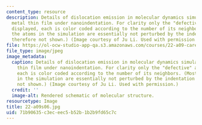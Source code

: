 ```yaml
---
content_type: resource
description: Details of dislocation emission in molecular dynamics simulation of a
  metal thin film under nanoindentation. For clarity only the "defective" atoms are
  displayed, each is color coded according to the number of its neighbors. (Most of
  the atoms in the simulation are essentially not perturbed by the indentation and
  therefore not shown.) (Image courtesy of Ju Li. Used with permission.)
file: https://ol-ocw-studio-app-qa.s3.amazonaws.com/courses/22-a09-career-options-for-biomedical-research-fall-2006/71b90635c3eceec5b52b1b2b9fd65c7c_22-a09s06.jpg
file_type: image/jpeg
image_metadata:
  caption: Details of dislocation emission in molecular dynamics simulation of a metal
    thin film under nanoindentation. For clarity only the "defective" atoms are displayed,
    each is color coded according to the number of its neighbors. (Most of the atoms
    in the simulation are essentially not perturbed by the indentation and therefore
    not shown.) (Image courtesy of Ju Li. Used with permission.)
  credit: ''
  image-alt: Rendered schematic of molecular structure.
resourcetype: Image
title: 22-a09s06.jpg
uid: 71b90635-c3ec-eec5-b52b-1b2b9fd65c7c
---
```

